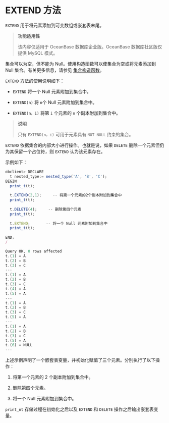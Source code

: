 EXTEND 方法 
==============================

`EXTEND` 用于将元素添加到可变数组或嵌套表末尾。

>**功能适用性**
>
>该内容仅适用于 OceanBase 数据库企业版。OceanBase 数据库社区版仅提供 MySQL 模式。

集合可以为空，但不能为 Null。使用构造函数可以使集合为空或将元素添加到 Null 集合。有关更多信息，请参见 [集合构造函数](../6.collection-constructor.md)。

`EXTEND` 方法的使用说明如下：

* `EXTEND` 将一个 Null 元素附加到集合中。

* `EXTEND(n)` 将 `n`个 Null 元素附加到集合中。

  

* `EXTEND(n，i)` 将第 `i` 个元素的 `n` 个副本附加到集合中。

  



>**说明**
>
>只有 `EXTEND(n，i)` 可用于元素具有 `NOT NULL` 约束的集合。

`EXTEND` 依据集合的内部大小进行操作。也就是说，如果 `DELETE` 删除一个元素但仍为其保留一个占位符，则 `EXTEND` 认为该元素存在。

示例如下：

```javascript
obclient> DECLARE
  t nested_type:= nested_type('A', 'B', 'C');
BEGIN 
  print_t(t);
 
  t.EXTEND(2,1);     -- 将第一个元素的2个副本附加到集合中
  print_t(t);
  
  t.DELETE(4);     -- 删除第四个元素
  print_t(t);
 
  t.EXTEND;       -- 将一个 Null 元素附加到集合中
  print_t(t);
 
END;
/

Query OK, 0 rows affected 
t.(1) = A
t.(2) = B
t.(3) = C
---
t.(1) = A
t.(2) = B
t.(3) = C
t.(4) = A
t.(5) = A
---
t.(1) = A
t.(2) = B
t.(3) = C
t.(5) = A
---
t.(1) = A
t.(2) = B
t.(3) = C
t.(5) = A
t.(6) = NULL
---
```



上述示例声明了一个嵌套表变量，并初始化赋值了三个元素。分别执行了以下操作：

1. 将第一个元素的 2 个副本附加到集合中。

   

2. 删除第四个元素。

   

3. 将一个 Null 元素附加到集合中。

   




`print_nt` 存储过程在初始化之后以及 `EXTEND` 和 `DELETE` 操作之后输出嵌套表变量。

